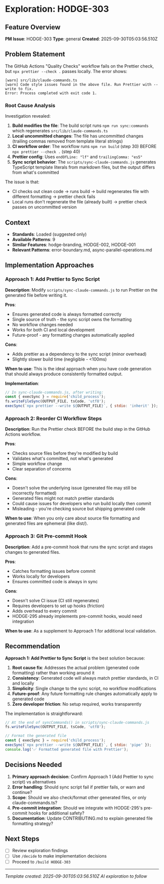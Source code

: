# Exploration: HODGE-303

## Feature Overview
**PM Issue**: HODGE-303
**Type**: general
**Created**: 2025-09-30T05:03:56.510Z

## Problem Statement

The GitHub Actions "Quality Checks" workflow fails on the Prettier check, but `npx prettier --check .` passes locally. The error shows:

```
[warn] src/lib/claude-commands.ts
[warn] Code style issues found in the above file. Run Prettier with --write to fix.
Error: Process completed with exit code 1.
```

### Root Cause Analysis

Investigation revealed:
1. **Build modifies the file**: The build script runs `npm run sync:commands` which regenerates `src/lib/claude-commands.ts`
2. **Local uncommitted changes**: The file has uncommitted changes (trailing commas removed from template literal strings)
3. **CI workflow order**: The workflow runs `npm run build` (step 30) BEFORE `npx prettier --check .` (step 40)
4. **Prettier config**: Uses `endOfLine: "lf"` and `trailingComma: "es5"`
5. **Sync script behavior**: The `scripts/sync-claude-commands.js` generates TypeScript template literals from markdown files, but the output differs from what's committed

The issue is that:
- CI checks out clean code → runs build → build regenerates file with different formatting → prettier check fails
- Local runs don't regenerate the file (already built) → prettier check passes on uncommitted version

## Context
- **Standards**: Loaded (suggested only)
- **Available Patterns**: 9
- **Similar Features**: hodge-branding, HODGE-002, HODGE-001
- **Relevant Patterns**: error-boundary.md, async-parallel-operations.md

## Implementation Approaches

### Approach 1: Add Prettier to Sync Script
**Description**: Modify `scripts/sync-claude-commands.js` to run Prettier on the generated file before writing it.

**Pros**:
- Ensures generated code is always formatted correctly
- Single source of truth - the sync script owns the formatting
- No workflow changes needed
- Works for both CI and local development
- Future-proof - any formatting changes automatically applied

**Cons**:
- Adds prettier as a dependency to the sync script (minor overhead)
- Slightly slower build time (negligible - <100ms)

**When to use**: This is the ideal approach when you have code generation that should always produce consistently formatted output.

**Implementation**:
```javascript
// In sync-claude-commands.js, after writing:
const { execSync } = require('child_process');
fs.writeFileSync(OUTPUT_FILE, tsCode, 'utf8');
execSync(`npx prettier --write ${OUTPUT_FILE}`, { stdio: 'inherit' });
```

### Approach 2: Reorder CI Workflow Steps
**Description**: Run the Prettier check BEFORE the build step in the GitHub Actions workflow.

**Pros**:
- Checks source files before they're modified by build
- Validates what's committed, not what's generated
- Simple workflow change
- Clear separation of concerns

**Cons**:
- Doesn't solve the underlying issue (generated file may still be incorrectly formatted)
- Generated files might not match prettier standards
- Could cause issues for developers who run build locally then commit
- Misleading - you're checking source but shipping generated code

**When to use**: When you only care about source file formatting and generated files are ephemeral (like dist/).

### Approach 3: Git Pre-commit Hook
**Description**: Add a pre-commit hook that runs the sync script and stages changes to generated files.

**Pros**:
- Catches formatting issues before commit
- Works locally for developers
- Ensures committed code is always in sync

**Cons**:
- Doesn't solve CI issue (CI still regenerates)
- Requires developers to set up hooks (friction)
- Adds overhead to every commit
- HODGE-295 already implements pre-commit hooks, would need integration

**When to use**: As a supplement to Approach 1 for additional local validation.

## Recommendation

**Approach 1: Add Prettier to Sync Script** is the best solution because:

1. **Root cause fix**: Addresses the actual problem (generated code formatting) rather than working around it
2. **Consistency**: Generated code will always match prettier standards, in CI and locally
3. **Simplicity**: Single change to the sync script, no workflow modifications
4. **Future-proof**: Any future formatting rule changes automatically apply to generated code
5. **Zero developer friction**: No setup required, works transparently

The implementation is straightforward:
```javascript
// At the end of syncCommands() in scripts/sync-claude-commands.js
fs.writeFileSync(OUTPUT_FILE, tsCode, 'utf8');

// Format the generated file
const { execSync } = require('child_process');
execSync(`npx prettier --write ${OUTPUT_FILE}`, { stdio: 'pipe' });
console.log('✅ Formatted generated file with Prettier');
```

## Decisions Needed

1. **Primary approach decision**: Confirm Approach 1 (Add Prettier to sync script) vs alternatives
2. **Error handling**: Should sync script fail if prettier fails, or warn and continue?
3. **Scope**: Should we also check/format other generated files, or only claude-commands.ts?
4. **Pre-commit integration**: Should we integrate with HODGE-295's pre-commit hooks for additional safety?
5. **Documentation**: Update CONTRIBUTING.md to explain generated file formatting strategy?

## Next Steps
- [ ] Review exploration findings
- [ ] Use `/decide` to make implementation decisions
- [ ] Proceed to `/build HODGE-303`

---
*Template created: 2025-09-30T05:03:56.510Z*
*AI exploration to follow*
